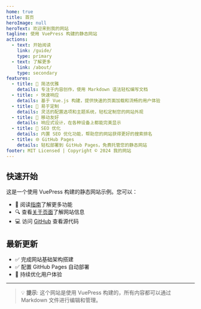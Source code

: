 ```yaml
---
home: true
title: 首页
heroImage: null
heroText: 欢迎来到我的网站
tagline: 使用 VuePress 构建的静态网站
actions:
  - text: 开始阅读
    link: /guide/
    type: primary
  - text: 了解更多
    link: /about/
    type: secondary
features:
  - title: 📝 简洁优雅
    details: 专注于内容创作，使用 Markdown 语法轻松编写文档
  - title: ⚡ 快速响应
    details: 基于 Vue.js 构建，提供快速的页面加载和流畅的用户体验
  - title: 🔧 易于定制
    details: 灵活的配置选项和主题系统，轻松定制您的网站外观
  - title: 📱 移动友好
    details: 响应式设计，在各种设备上都能完美显示
  - title: 🚀 SEO 优化
    details: 内置 SEO 优化功能，帮助您的网站获得更好的搜索排名
  - title: 🌐 GitHub Pages
    details: 轻松部署到 GitHub Pages，免费托管您的静态网站
footer: MIT Licensed | Copyright © 2024 我的网站
---
```


## 快速开始

这是一个使用 VuePress 构建的静态网站示例。您可以：

- 📖 阅读[指南](/guide/)了解更多功能
- 🔍 查看[关于页面](/about/)了解网站信息
- 💻 访问 [GitHub](https://github.com) 查看源代码

## 最新更新

- ✅ 完成网站基础架构搭建
- ✅ 配置 GitHub Pages 自动部署
- 🔄 持续优化用户体验

---

> 💡 **提示**: 这个网站是使用 VuePress 构建的，所有内容都可以通过 Markdown 文件进行编辑和管理。

